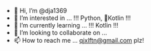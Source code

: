 - 👋 Hi, I’m @dja1369
- 👀 I’m interested in ... !!! Python, Kotlin !!!
- 🌱 I’m currently learning ... !!! Kotlin !!!
- 💞️ I’m looking to collaborate on ...
- 📫 How to reach me ... qjxlftn@gmail.com plz!

